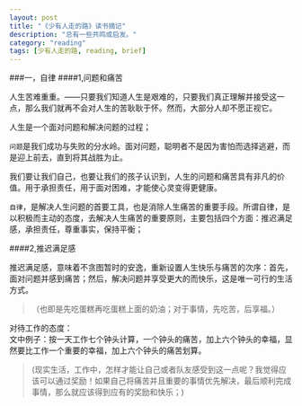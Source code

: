 ```yaml
---
layout: post
title: "《少有人走的路》读书摘记"
description: "总有一些共鸣或启发。"
category: "reading"
tags: [少有人走的路, reading, brief]
---
```

###一，自律
####1,问题和痛苦

人生苦难重重。——只要我们知道人生是艰难的，只要我们真正理解并接受这一点，那么我们就再不会对人生的苦耿耿于怀。然而，大部分人却不愿正视它。

人生是一个面对问题和解决问题的过程；

`问题`是我们成功与失败的分水岭。面对问题，聪明者不是因为害怕而选择逃避，而是迎上前去，直到将其战胜为止。

我们要让我们自己，也要让我们的孩子认识到，人生的问题和痛苦具有非凡的价值。用于承担责任，用于面对困难，才能使心灵变得更健康。

`自律`，是解决人生问题的首要工具，也是消除人生痛苦的重要手段。所谓自律，是以积极而主动的态度，去解决人生痛苦的重要原则，主要包括四个方面：推迟满足感，承担责任，尊重事实，保持平衡；

####2,推迟满足感

推迟满足感，意味着不贪图暂时的安逸，重新设置人生快乐与痛苦的次序：首先，面对问题并感到痛苦；然后，解决问题并享受更大的而快乐，这是唯一可行的生活方式。

>  （也即是先吃蛋糕再吃蛋糕上面的奶油；对于事情，先吃苦，后享福。）

对待工作的态度：  
文中例子：按一天工作七个钟头计算，一个钟头的痛苦，加上六个钟头的幸福，显然要比工作一个重要的幸福，加上六个钟头的痛苦划算。

> (现实生活，工作中，怎样才能让自己或者队友感受到这一点呢？我觉得应该可以通过奖励！如果自己将痛苦并且重要的事情优先解决，最后顺利完成事情，那么就应该得到应有的奖励和快乐；)


